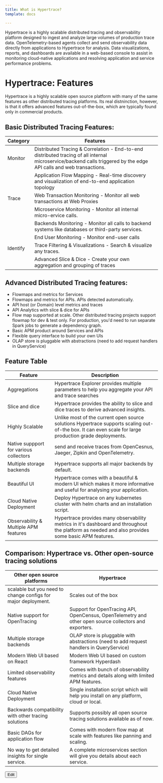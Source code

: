 ```yaml
---
title: What is Hypertrace?
template: docs

---
```

Hypertrace is a highly scalable distributed tracing and observability platform designed to ingest and analyze large volumes of production trace data. OpenTelemetry-based agents collect and send observability data directly from applications to Hypertrace for analysis. Data visualizations, reports, and dashboards are available in a web-based console to assist in monitoring cloud-native applications and resolving application and service performance problems.

# Hypertrace: Features
Hypertrace is a highly scalable open source platform with many of the same features as other distributed tracing platforms. Its real distninction, however, is that it offers advanced features out-of-the-box, which are typically found only in commercial products. 

## Basic Distributed Tracing Features:

| Category | Features                                                                                                                                                            |
| -------- | ------------------------------------------------------------------------------------------------------------------------------------------------------------------- |
| Monitor  | Distributed Tracing & Correlation - End-to-end distributed tracing of all internal microservice/backend calls triggered by the edge API calls and web transactions. |
|          | Application Flow Mapping - Real-time discovery and visualization of end-to-end application topology                                                                 |
| Trace    | Web Transaction Monitoring - Monitor all web transactions at Web Proxies                                                                                            |
|          | Microservice Monitoring - Monitor all internal micro-ervice calls.                                                                                                  |
|          | Backends Monitoring - Monitor all calls to backend systems like databases or third-party services.                                                                  |
|          | End User Monitoring - Monitor end-user calls                                                                                                                        |
| Identify | Trace Filtering & Visualizations - Search & visualize any traces.                                                                                                   |
|          | Advanced Slice & Dice - Create your own aggregation and grouping of traces                                                                                          |

## Advanced Distributed Tracing features:
- Flowmaps and metrics for Services
- Flowmaps and metrics for APIs. APIs detected automatically. 
- API host (or Domain) level metrics and traces
- API Analytics with slice & dice for APIs
- Flow map supported at scale. Other distributed tracing projects support flowmap for dev & test only. For production, you'd need to run separate Spark jobs to generate a dependency graph.
- Basic APM product around Services and APIs
- Flexible query interface to build your own UIs
- OLAP store is pluggable with abstractions (need to add request handlers in QueryService)


## Feature Table
| Feature                                | Description                                                                                                                                            |
| -------------------------------------- | ------------------------------------------------------------------------------------------------------------------------------------------------------ |
| Aggregations                           | Hypertrace Explorer provides multiple parameters to help you aggregate your API and trace searches                                                     |
| Slice and dice                         | Hypertrace provides the ability to slice and dice traces to derive advanced insights.                                                                  |
| Highly Scalable                        | Unlike most of the current open source solutions Hypertrace supports scaling out-of-the box. It can even scale for large production grade deployments. |
| Native suppport for various collectors | send and receive traces from OpenCesnus, Jaeger, Zipkin and OpenTelemetry.                                                                             |
| Multiple storage backends              | Hypertrace supports all major backends by default.                                                                                                     |
| Beautiful UI                           | Hypertrace comes with a beautiful & modern UI which makes it more informative and useful for analysing your application.                               |
| Cloud Native Deployment                | Deploy Hypertrace on any kubernetes cluster with helm charts and an installation script.                                                               |
| Observability & Multiple APM features  | Hypertrace provides many observability metrics in it's dashboard and throughout the platform as needed and also provides some basic APM features.      |


## Comparison: Hypertrace vs. Other open-source tracing solutions
| Other open source platforms                                   | Hypertrace                                                                                             |
| ------------------------------------------------------------- | ------------------------------------------------------------------------------------------------------ |
| scalable but you need to change configs for major deployment. | Scales out of the box                                                                                  |
| Native support for OpenTracing                                | Support for OpenTracing API, OpenCensus, OpenTelemetry and other open source collectors and exporters. |
| Multiple storage backends                                     | OLAP store is pluggable with abstractions (need to add request handlers in QueryService)               |
| Modern Web UI based on React                                  | Modern Web UI based on custom framework Hyperdash                                                      |
| Limited observability features                                | Comes with bunch of observability metrics and details along with limited APM features.                 |
| Cloud Native Deployment                                       | Single installation script which will help you install on any platform, cloud or local.                |
| Backwards compatibility with other tracing solutions          | Supports possibly all open source tracing solutions available as of now.                               |
| Basic DAGs for application flow                               | Comes with modern flow map at scale with features like panning and scaling.                            |
| No way to get detailed insights for single service.           | A complete microservices section will give you details about each service.                             |


<a href="https://github.com/hypertrace/hypertrace-docs-website/tree/master/src/pages/docs/index.md">
<button type="button">Edit</button></a>